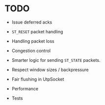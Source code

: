 # TODO

* Issue deferred acks

* `ST_RESET` packet handling
* Handling packet loss
* Congestion control
* Smarter logic for sending `ST_STATE` packets.
* Respect window sizes / backpressure
* Fair flushing in UtpSocket
* Performance
* Tests
